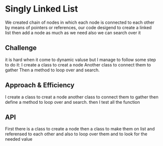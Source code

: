 # Singly Linked List
<!-- Short summary or background information -->
We created chain of nodes in which each node is connected to each other by means of pointers or references,
our code desigend to create a linked list then add a node as much as we need also we can search over it 

## Challenge
<!-- Description of the challenge -->
it is hard when it come to dynamic valuse but I manage to follow some step to do it:
I create a class to creat a node 
Another class to connect them to gather 
Then a method to loop over and search.

## Approach & Efficiency
<!-- What approach did you take? Why? What is the Big O space/time for this approach? -->
I create a class to creat a node 
another class to connect them to gather 
then define a method to loop over and search.
then I test all the function 
## API
<!-- Description of each method publicly available to your Linked List -->
First there is a class to create a node then a class to make them on list and referensed to each other and also to loop over them and to look for the needed value 
